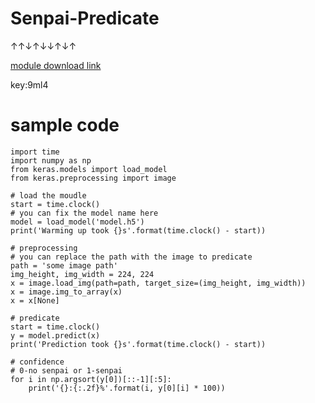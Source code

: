 # Senpai-Predicate
↑↑↓↑↓↓↑↓↑

[module download link](https://pan.baidu.com/s/1OiLz9EmjZJB7l0HP_t2fJg) 

key:9ml4

# sample code
```(python)
import time
import numpy as np
from keras.models import load_model
from keras.preprocessing import image

# load the moudle
start = time.clock()
# you can fix the model name here
model = load_model('model.h5')
print('Warming up took {}s'.format(time.clock() - start))

# preprocessing
# you can replace the path with the image to predicate
path = 'some image path'
img_height, img_width = 224, 224
x = image.load_img(path=path, target_size=(img_height, img_width))
x = image.img_to_array(x)
x = x[None]

# predicate
start = time.clock()
y = model.predict(x)
print('Prediction took {}s'.format(time.clock() - start))

# confidence
# 0-no senpai or 1-senpai
for i in np.argsort(y[0])[::-1][:5]:
    print('{}:{:.2f}%'.format(i, y[0][i] * 100))
```
